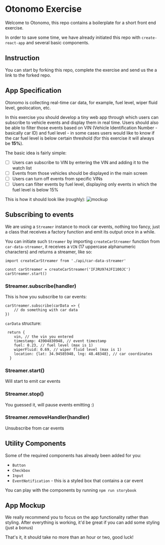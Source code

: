 # Otonomo Exercise
Welcome to Otonomo, this repo contains a boilerplate for a short front end exercise.

In order to save some time, we have already initiated this repo with `create-react-app` and several basic components. 

## Instruction
You can start by forking this repo, complete the exercise and send us the a link to the forked repo.

## App Specification
Otonomo is collecting real-time car data, for example, fuel level, wiper fluid level, geolocation, etc.

In this exercise you should develop a tiny web app through which users can subscribe to vehicle events and display them in real time. Users should also be able to filter those events based on VIN (Vehicle Identification Number - basically car ID) and fuel level - in some cases users would like to know if the car fuel level is below certain threshold (for this exercise it will always be **15%**). 

The basic idea is fairly simple:
- [ ] Users can subscribe to VIN by entering the VIN and adding it to the watch list
- [ ] Events from those vehicles should be displayed in the main  screen
- [ ] Users can turn off events from specific VINs
- [ ] Users can filter events by fuel level, displaying only events in which the fuel level is below 15%

This is how it should look like (roughly):
![mockup](https://raw.githubusercontent.com/naoric/otonomo-exercise/master/otonomo-web-preview.png)

## Subscribing to events
We are using a `Streamer` instance to mock car events, nothing too fancy, just a class that receives a factory function and emit its output once in a while.

You can initiate such `Streamer` by importing `createCarStreamer` function from `car-data-streamer`, it receives a `VIN` (17 uppercase alphanumeric characters) and returns a streamer, like so:
```
import createCarStreamer from './api/car-data-streamer'

const carStreamer = createCarStreamer('IFJRU974JFI100JC')
carStreamer.start()
```
	
	
### Streamer.subscribe(handler)
This is how you subscribe to car events:
```
carStreamer.subscribe(carData => {
	// do something with car data
})
```

`carData` structure:
```
 return {
    vin, // the vin you entered
    timestamp: 43904830948, // event timestamp
    fuel: 0.23, // fuel level (max is 1)
    wiperFluid: 0.69, // wiper fluid level (max is 1)
    location: {lat: 34.94585948, lng: 48.48348}, // car coordinates
  }
```

### Streamer.start()
Will start to emit car events

### Streamer.stop()
You guessed it, will pause events emitting :)

### Streamer.removeHandler(handler)
Unsubscribe from car events

## Utility Components
Some of the required components has already been added for you:
- `Button`
- `Checkbox`
- `Input`
- `EventNotification` - this is a styled box that contains a car event

You can play with the components by running `npm run storybook`

## App Mockup 
We really recommend you to focus on the app functionality rather than styling. After everything is working, it'd be great if you can add some styling (just a bonus)

That's it, it should take no more than an hour or two, good luck!


